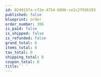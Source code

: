 ```yaml
---
id: 024015fa-cf2e-4754-b80b-ce1c2f936193
published: false
blueprint: order
order_number: 306
is_paid: false
is_shipped: false
is_refunded: false
grand_total: 0
items_total: 0
tax_total: 0
shipping_total: 0
coupon_total: 0
title: ' '
---
```

